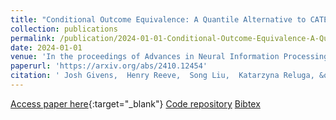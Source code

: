 ```yaml
---
title: "Conditional Outcome Equivalence: A Quantile Alternative to CATE"
collection: publications
permalink: /publication/2024-01-01-Conditional-Outcome-Equivalence-A-Quantile-Alternative-to-CATE
date: 2024-01-01
venue: 'In the proceedings of Advances in Neural Information Processing Systems'
paperurl: 'https://arxiv.org/abs/2410.12454'
citation: ' Josh Givens,  Henry Reeve,  Song Liu,  Katarzyna Reluga, &quot;Conditional Outcome Equivalence: A Quantile Alternative to CATE.&quot; In the proceedings of Advances in Neural Information Processing Systems, 2024.'
---
```

[Access paper here](https://arxiv.org/abs/2410.12454){:target="_blank"}
[Code repository](https://github.com/joshgivens/ConditionalOutcomeEquivalence) 
[Bibtex](https://joshgivens.github.io/files/bibtex/CQC_ArXiv.bib)
